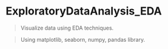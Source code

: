 # ExploratoryDataAnalysis_EDA

> Visualize data using EDA techniques.

> Using matplotlib, seaborn, numpy, pandas library.